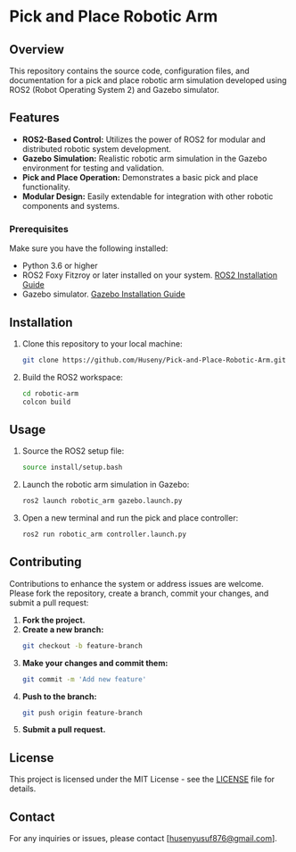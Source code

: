# Pick and Place Robotic Arm

## Overview
This repository contains the source code, configuration files, and documentation for a pick and place robotic arm simulation developed using ROS2 (Robot Operating System 2) and Gazebo simulator.

<!-- ![Robotic Arm in Gazebo](docs/images/robotic_arm_gazebo.png) -->

## Features
- **ROS2-Based Control:** Utilizes the power of ROS2 for modular and distributed robotic system development.
- **Gazebo Simulation:** Realistic robotic arm simulation in the Gazebo environment for testing and validation.
- **Pick and Place Operation:** Demonstrates a basic pick and place functionality.
- **Modular Design:** Easily extendable for integration with other robotic components and systems.

### Prerequisites

Make sure you have the following installed:
- Python 3.6 or higher
- ROS2 Foxy Fitzroy or later installed on your system. [ROS2 Installation Guide](https://docs.ros.org/en/foxy/Installation.html)
- Gazebo simulator. [Gazebo Installation Guide](http://gazebosim.org/tutorials?tut=install_ubuntu)

## Installation
1. Clone this repository to your local machine:

    ```bash
    git clone https://github.com/Huseny/Pick-and-Place-Robotic-Arm.git
    ```

2. Build the ROS2 workspace:

    ```bash
    cd robotic-arm
    colcon build
    ```

## Usage
1. Source the ROS2 setup file:

    ```bash
    source install/setup.bash
    ```

2. Launch the robotic arm simulation in Gazebo:

    ```bash
    ros2 launch robotic_arm gazebo.launch.py
    ```

3. Open a new terminal and run the pick and place controller:

    ```bash
    ros2 run robotic_arm controller.launch.py
    ```

<!-- ## Documentation
Detailed documentation, including system architecture, configuration details, and usage guidelines, can be found in the [docs](docs) directory. -->

## Contributing
Contributions to enhance the system or address issues are welcome. Please fork the repository, create a branch, commit your changes, and submit a pull request:

1. **Fork the project.**
2. **Create a new branch:**
    ```bash
    git checkout -b feature-branch
    ```
3. **Make your changes and commit them:**
    ```bash
    git commit -m 'Add new feature'
    ```
4. **Push to the branch:**
    ```bash
    git push origin feature-branch
    ```
5. **Submit a pull request.**

## License
This project is licensed under the MIT License - see the [LICENSE](LICENSE) file for details.
<!-- 
## Acknowledgments
- Mention any libraries, frameworks, or tools used in the development. -->

## Contact
For any inquiries or issues, please contact [husenyusuf876@gmail.com].

